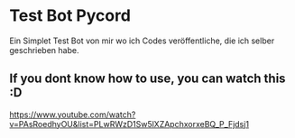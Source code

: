 # Test Bot Pycord
Ein Simplet Test Bot von mir wo ich Codes veröffentliche, die ich selber geschrieben habe.

## If you dont know how to use, you can watch this :D
https://www.youtube.com/watch?v=PAsRoedhyOU&list=PLwRWzD1Sw5lXZApchxorxeBQ_P_Fjdsj1
